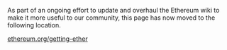 As part of an ongoing effort to update and overhaul the Ethereum wiki to make it more useful to our community, this page has now moved to the following location.

[ethereum.org/getting-ether](https://ethereum.org/en/get-eth/)